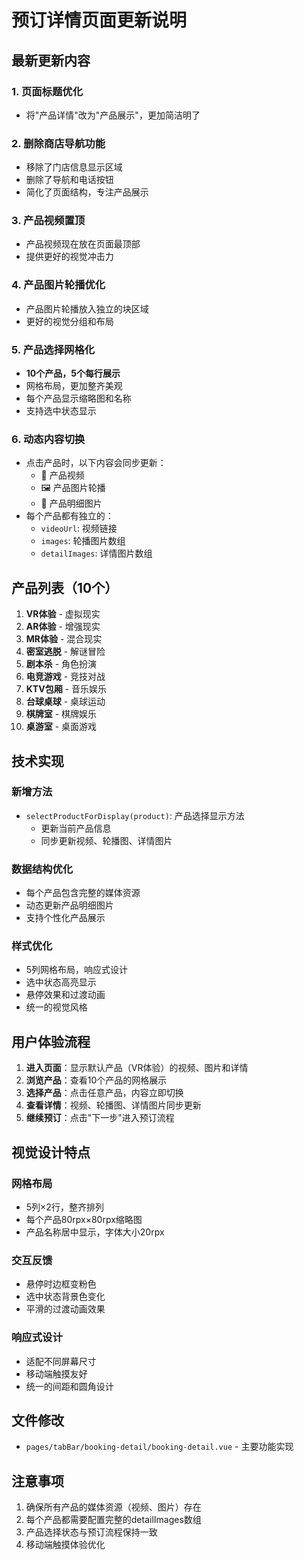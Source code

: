 # 预订详情页面更新说明

## 最新更新内容

### 1. 页面标题优化
- 将"产品详情"改为"产品展示"，更加简洁明了

### 2. 删除商店导航功能
- 移除了门店信息显示区域
- 删除了导航和电话按钮
- 简化了页面结构，专注产品展示

### 3. 产品视频置顶
- 产品视频现在放在页面最顶部
- 提供更好的视觉冲击力

### 4. 产品图片轮播优化
- 产品图片轮播放入独立的块区域
- 更好的视觉分组和布局

### 5. 产品选择网格化
- **10个产品，5个每行展示**
- 网格布局，更加整齐美观
- 每个产品显示缩略图和名称
- 支持选中状态显示

### 6. 动态内容切换
- 点击产品时，以下内容会同步更新：
  - 🎥 产品视频
  - 🖼️ 产品图片轮播
  - 🎯 产品明细图片
- 每个产品都有独立的：
  - `videoUrl`: 视频链接
  - `images`: 轮播图片数组
  - `detailImages`: 详情图片数组

## 产品列表（10个）

1. **VR体验** - 虚拟现实
2. **AR体验** - 增强现实  
3. **MR体验** - 混合现实
4. **密室逃脱** - 解谜冒险
5. **剧本杀** - 角色扮演
6. **电竞游戏** - 竞技对战
7. **KTV包厢** - 音乐娱乐
8. **台球桌球** - 桌球运动
9. **棋牌室** - 棋牌娱乐
10. **桌游室** - 桌面游戏

## 技术实现

### 新增方法
- `selectProductForDisplay(product)`: 产品选择显示方法
  - 更新当前产品信息
  - 同步更新视频、轮播图、详情图片

### 数据结构优化
- 每个产品包含完整的媒体资源
- 动态更新产品明细图片
- 支持个性化产品展示

### 样式优化
- 5列网格布局，响应式设计
- 选中状态高亮显示
- 悬停效果和过渡动画
- 统一的视觉风格

## 用户体验流程

1. **进入页面**：显示默认产品（VR体验）的视频、图片和详情
2. **浏览产品**：查看10个产品的网格展示
3. **选择产品**：点击任意产品，内容立即切换
4. **查看详情**：视频、轮播图、详情图片同步更新
5. **继续预订**：点击"下一步"进入预订流程

## 视觉设计特点

### 网格布局
- 5列×2行，整齐排列
- 每个产品80rpx×80rpx缩略图
- 产品名称居中显示，字体大小20rpx

### 交互反馈
- 悬停时边框变粉色
- 选中状态背景色变化
- 平滑的过渡动画效果

### 响应式设计
- 适配不同屏幕尺寸
- 移动端触摸友好
- 统一的间距和圆角设计

## 文件修改
- `pages/tabBar/booking-detail/booking-detail.vue` - 主要功能实现

## 注意事项
1. 确保所有产品的媒体资源（视频、图片）存在
2. 每个产品都需要配置完整的detailImages数组
3. 产品选择状态与预订流程保持一致
4. 移动端触摸体验优化 
